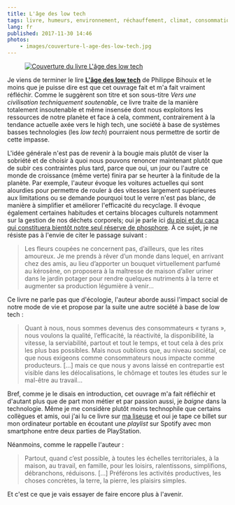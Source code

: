 ```yaml
---
title: L'âge des low tech
tags: livre, humeurs, environnement, réchauffement, climat, consommation, low tech
lang: fr
published: 2017-11-30 14:46
photos:
    - images/couverture-l-age-des-low-tech.jpg
---
```


<figure class="object-left bordered">
    <a href="/images/couverture-l-age-des-low-tech.jpg"><img src="/images/220x/couverture-l-age-des-low-tech.jpg" alt="Couverture du livre L'âge des low tech"></a>
</figure>

Je viens de terminer le lire [**L'âge des low
tech**](https://www.chez-mon-libraire.fr/livre/9782021160727-l-age-des-low-tech-vers-une-civilisation-techniquement-soutenable-philippe-bihouix/)
de Philippe Bihouix et le moins que je puisse dire est que cet ouvrage fait et
m'a fait vraiment réfléchir. Comme le suggèrent son titre et son sous-titre
*Vers une civilisation techniquement soutenable*, ce livre traite de la manière
totalement insoutenable et même insensée dont nous exploitons les ressources de
notre planète et face à cela, comment, contrairement à la tendance actuelle axée
vers le high tech, une société à base de systèmes basses technologies (les *low
tech*) pourraient nous permettre de sortir de cette impasse.

L'idée générale n'est pas de revenir à la bougie mais plutôt de viser la
sobriété et de choisir à quoi nous pouvons renoncer maintenant plutôt que de
subir ces contraintes plus tard, parce que oui, un jour ou l'autre ce monde de
croissance (même verte) finira par se heurter à la finitude de la planète. Par
exemple, l'auteur évoque les voitures actuelles qui sont alourdies pour
permettre de rouler à des vitesses largement supérieures aux limitations ou se
demande pourquoi tout le verre n'est pas blanc, de manière à simplifier et
améliorer l'efficacité du recyclage. Il évoque également certaines habitudes et
certains blocages culturels notamment sur la gestion de nos déchets corporels;
oui je parle ici [du pipi et du caca qui constituera bientôt notre seul réserve
de
phosphore](http://www.lejardinvivant.fr/2017/11/08/phosphore-or-des-pauvres-dechets-corporels/).
À ce sujet, je ne résiste pas à l'envie de citer le passage suivant&nbsp;:

> Les fleurs coupées ne concernent pas, d’ailleurs, que les rites amoureux. Je
> me prends à rêver d’un monde dans lequel, en arrivant chez des amis, au lieu
> d’apporter un bouquet virtuellement parfumé au kérosène, on proposera à la
> maîtresse de maison d’aller uriner dans le jardin potager pour rendre quelques
> nutriments à la terre et augmenter sa production légumière à venir…

Ce livre ne parle pas que d'écologie, l'auteur aborde aussi l'impact social de
notre mode de vie et propose par la suite une autre société à base de low tech&nbsp;:

> Quant à nous, nous sommes devenus des consommateurs « tyrans », nous voulons
> la qualité, l’efficacité, la réactivité, la disponibilité, la vitesse, la
> serviabilité, partout et tout le temps, et tout cela à des prix les plus bas
> possibles. Mais nous oublions que, au niveau sociétal, ce que nous exigeons
> comme consommateurs nous impacte comme producteurs. [...] mais ce que nous
> y avons laissé en contrepartie est visible dans les délocalisations, le
> chômage et toutes les études sur le mal-être au travail…

Bref, comme je le disais en introduction, cet ouvrage m'a fait réfléchir et
d'autant plus que de part mon métier et par passion aussi, je *baigne* dans la
technologie. Même je me considère plutôt moins technophile que certains
collègues et amis, oui j'ai lu ce livre sur [ma
liseuse](/post/liseuse-touch-lux-3-tea/) et oui je tape ce billet sur mon
ordinateur portable en écoutant une *playlist* sur Spotify avec mon smartphone
entre deux parties de PlayStation.

Néanmoins, comme le rappelle l'auteur&nbsp;:

> Partout, quand c’est possible, à toutes les échelles territoriales, à la
> maison, au travail, en famille, pour les loisirs, ralentissons, simplifions,
> débranchons, réduisons. [...] Préférons les activités productives, les choses
> concrètes, la terre, la pierre, les plaisirs simples.

Et c'est ce que je vais essayer de faire encore plus à l'avenir.
